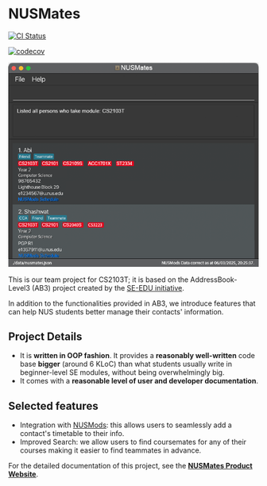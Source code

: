 # NUSMates

[![CI Status](https://github.com/AY2425S2-CS2103T-T11-1/tp/workflows/Java%20CI/badge.svg)](https://github.com/AY2425S2-CS2103T-T11-1/tp/actions)

[![codecov](https://codecov.io/gh/AY2425S2-CS2103T-T11-1/tp/graph/badge.svg?token=VA2F7WUH2X)](https://codecov.io/gh/AY2425S2-CS2103T-T11-1/tp)

![Ui](docs/images/Ui.png)

This is our team project for CS2103T; it is based on the AddressBook-Level3 (AB3) project created by the [SE-EDU initiative](https://se-education.org).

In addition to the functionalities provided in AB3, we introduce features that can help NUS students better manage their contacts' information.
## Project Details
  * It is **written in OOP fashion**. It provides a **reasonably well-written** code base **bigger** (around 6 KLoC) than what students usually write in beginner-level SE modules, without being overwhelmingly big.
  * It comes with a **reasonable level of user and developer documentation**.

## Selected features
* Integration with [NUSMods](https://nusmods.com): this allows users to seamlessly add a contact's timetable to their info.
* Improved Search: we allow users to find coursemates for any of their courses making it easier to find teammates in advance.

For the detailed documentation of this project, see the **[NUSMates Product Website](https://se-education.org/addressbook-level3)**.
